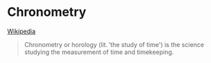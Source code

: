 # Chronometry
[Wikipedia](https://en.wikipedia.org/wiki/Chronometry)

> Chronometry or horology (lit. 'the study of time') is the science studying the measurement of time and timekeeping.